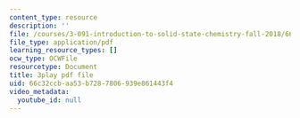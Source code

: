 ```yaml
---
content_type: resource
description: ''
file: /courses/3-091-introduction-to-solid-state-chemistry-fall-2018/66c32ccbaa53b7287806939e861443f4_DtTchZtor3g.pdf
file_type: application/pdf
learning_resource_types: []
ocw_type: OCWFile
resourcetype: Document
title: 3play pdf file
uid: 66c32ccb-aa53-b728-7806-939e861443f4
video_metadata:
  youtube_id: null
---
```

